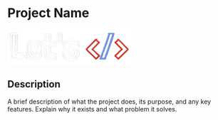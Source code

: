 # Project Name

![Project Logo](./Images/logo/logo-white-png.png) <!-- Optional logo -->

## Description

A brief description of what the project does, its purpose, and any key features. Explain why it exists and what problem it solves.
